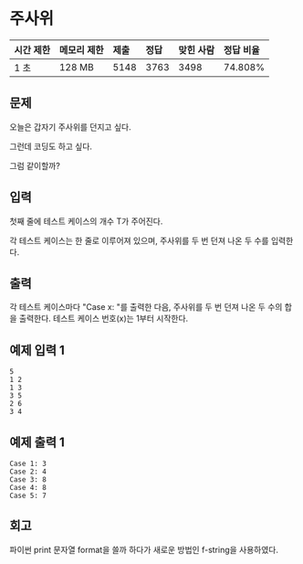 # 주사위   

| 시간 제한 | 메모리 제한 | 제출 | 정답 | 맞힌 사람 | 정답 비율 |
| :-------- | :---------- | :--- | :--- | :-------- | :-------- |
| 1 초      | 128 MB      | 5148 | 3763 | 3498      | 74.808%   |

## 문제

오늘은 갑자기 주사위를 던지고 싶다.

그런데 코딩도 하고 싶다.

그럼 같이할까?

## 입력

첫째 줄에 테스트 케이스의 개수 T가 주어진다.

각 테스트 케이스는 한 줄로 이루어져 있으며, 주사위를 두 번 던져 나온 두 수를 입력한다.

## 출력

각 테스트 케이스마다 "Case x: "를 출력한 다음, 주사위를 두 번 던져 나온 두 수의 합을 출력한다. 테스트 케이스 번호(x)는 1부터 시작한다.

## 예제 입력 1

```
5
1 2
1 3
3 5
2 6
3 4
```

## 예제 출력 1

```
Case 1: 3
Case 2: 4
Case 3: 8
Case 4: 8
Case 5: 7
```

## 회고
파이썬 print 문자열 format을 쓸까 하다가 새로운 방법인 f-string을 사용하였다.